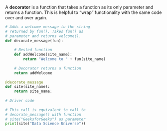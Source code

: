 A **decorator** is a function that takes a function as its only parameter and returns a function. This is helpful to “wrap” functionality with the same code over and over again. 

```python
# Adds a welcome message to the string 
# returned by fun(). Takes fun() as 
# parameter and returns welcome(). 
def decorate_message(fun): 
  
    # Nested function 
    def addWelcome(site_name): 
        return "Welcome to " + fun(site_name) 
  
    # Decorator returns a function 
    return addWelcome 
  
@decorate_message
def site(site_name): 
    return site_name; 
  
# Driver code 
  
# This call is equivalent to call to 
# decorate_message() with function 
# site("GeeksforGeeks") as parameter 
print(site("Data Science Universe"))
```
